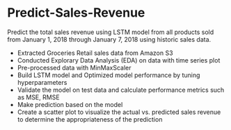 # Predict-Sales-Revenue

Predict the total sales revenue using LSTM model from all products sold from January 1, 2018 through January 7, 2018 using historic sales data.

- Extracted Groceries Retail sales data from Amazon S3
- Conducted Explorary Data Analysis (EDA) on data with time series plot
- Pre-processed data with MinMaxScaler 
- Build LSTM model and Optimized model performance by tuning hyperparameters
- Validate the model on test data and calculate performance metrics such as MSE, RMSE
- Make prediction based on the model
- Create a scatter plot to visualize the actual vs. predicted sales revenue to determine the appropriateness of the prediction
